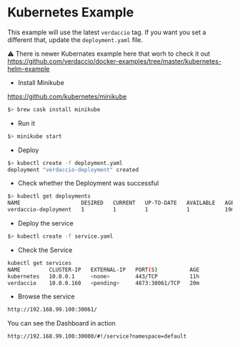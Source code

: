 # Kubernetes Example

This example will use the latest `verdaccio` tag. If you want you set a different that, update the `deployment.yaml` file.

⚠️ There is newer Kubernates example here that worh to check it out https://github.com/verdaccio/docker-examples/tree/master/kubernetes-helm-example

* Install Minikube

https://github.com/kubernetes/minikube

```bash
$> brew cask install minikube
```

* Run it

```bash
$> minikube start
```

* Deploy

```bash
$> kubectl create -f deployment.yaml
deployment "verdaccio-deployment" created
```

* Check whether the Deployment was successful

```bash
$> kubectl get deployments
NAME                   DESIRED   CURRENT   UP-TO-DATE   AVAILABLE   AGE
verdaccio-deployment   1         1         1            1           19m
```

* Deploy the service

```bash
$> kubectl create -f service.yaml
```

* Check the Service

```bash
kubectl get services
NAME         CLUSTER-IP   EXTERNAL-IP   PORT(S)          AGE
kubernetes   10.0.0.1     <none>        443/TCP          11h
verdaccio    10.0.0.160   <pending>     4873:30061/TCP   20m
```

* Browse the service

```bash
http://192.168.99.100:30061/
```

You can see the Dashboard in action

```
http://192.168.99.100:30000/#!/service?namespace=default
```
